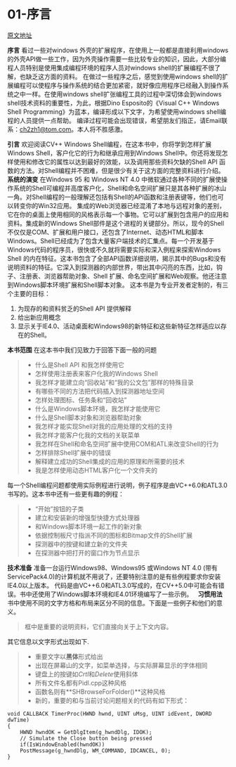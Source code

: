﻿# 01-序言

 [原文地址](https://blog.csdn.net/chchzh/article/details/2210729)

**序言**
看过一些对windows 外壳的扩展程序，在使用上一般都是直接利用windows的外壳API做一些工作，因为外壳操作需要一些比较专业的知识，因此，大部分编程人员特别是使用集成编程环境的程序人员对windows shell的扩展编程不很了解，也缺乏这方面的资料。
在做过一些程序之后，感觉到使用windows shell的扩展编程可以使程序与操作系统的结合更加紧密，就好像应用程序已经融入到操作系统之中一样。在使用windows shell扩张编程工具的过程中深切体会到windows shell技术资料的重要性，为此，根据Dino Esposito的《Visual C++ Windows Shell Programming》为蓝本，编译形成以下文字，为希望使用windows shell编程的人员提供一点帮助。
编译过程可能会出现错误，希望朋友们指正，请Email联系：ch2zh1@tom.com。本人将不胜感激。

**引言**
欢迎阅读CV++ Windows Shell编程，在这本书中，你将学到怎样扩展Windows Shell，客户化它的行为和继承应用到Windows Shell中。你还将发现怎样使用和修改它的属性以达到最好的效能，以及调用那些资料欠缺的Shell API 函数的方法。对Shell编程并不困难，但是很少有关于这方面的完整资料进行介绍。
 
**系统的演变**
在Windows 95 和 Windows NT 4.0 中微软通过各种不同的扩展使操作系统的Shell可编程并高度客户化，Shell和命名空间扩展只是其各种扩展的冰山一角。对Shell编程的一般理解还包括有Shell的API函数和注册表键等，他们也可以转变你的Win32应用。
集成的Web浏览器已经混淆了本地与远程对象的差别，它在你的桌面上使用相同的风格表示每一个事物。它可以扩展到包含用户的应用和资料。集成新的Windows Shell部件是这个进程的关键部分。所以，现今的Shell 不仅仅是COM、扩展和用户接口，还包含了Internet、动态HTML和脚本Windows。Shell已经成为了包含大量客户端技术的汇集点。每一个开发基于Windows代码的程序员，很快或不久就将需要实际和深入例程来探索Windows Shell 的内在特征。这本书包含了全部API函数详细说明，揭示其中的Bugs和没有说明资料的特征。它深入到探测器的内部世界，带出其中闪亮的东西，比如，钩子、注册表、浏览器帮助对象、Shell 扩展、命名空间扩展和Web观察。他还注意到Windows脚本环境扩展和Shell脚本对象。
这本书是为专业开发者定制的，有三个主要的目标：

 1. 为现存的和资料贫乏的Shell API 提供解释
 2. 给出新应用概念
 3. 显示关于IE4.0、活动桌面和Windows98的新特征和这些新特征怎样适应以存在的Shell。
 
 
**本书范围**
在这本书中我们见致力于回答下面一般的问题
> * 什么是Shell API 和我怎样使用它
> * 怎样使用注册表来客户化我的Windows Shell
> * 我怎样才能建立向“回收站”和“我的公文包”那样的特殊目录
> * 有哪些不同的方法把代码插入到探测器地址空间
> * 怎样处理图标、任务条和“回收站”
> * 什么是Windows脚本环境，我怎样才能使用它
> * 什么是Shell脚本对象和浏览器帮助对象
> * 我怎样才能实现Shell对我的应用处理的文档的支持
> * 我怎样才能客户化我的文档的关联菜单
> * 我怎样在Shell和命名空间扩展中使用COM和ATL来改变Shell的行为
> * 怎样排除Shell扩展中的错误
> * 解释建立成功的Shell集成的应用的原理和所需要的技术
> * 我是怎样使用动态HTML客户化一个文件夹的

每一个Shell编程问题都使用实际例程进行说明，例子程序是由VC++6.0和ATL3.0书写的。这本书中还有一些更有趣的例程：
> * “开始”按钮的子类
> * 建立和安装新的增强型快捷方式处理器
> * 和Windows脚本环境一起工作的新对象
> * 依据控制板尺寸指派不同的图标和Bitmap文件的Shell扩展
> * 探测器中的按键和建立新的文件夹
> * 在探测器中把打开的窗口作为节点显示

**技术准备**
准备一台运行Windows98、Windows95 或Windows NT 4.0 (带有ServicePack4.0)的计算机就不用说了，还要特别注意的是有些例程要求你安装IE4.0以上版本。
代码是由VC++6.0和ATL3.0写成的，在CV++5.0中可能会有错误。书中还使用了Windows脚本环境和IE4.01环境编写了一些示例。
 
**习惯用法**
书中使用不同的文字方格和布局来区分不同的信息。下面是一些例子和他们的意义。

>框中是重要的说明资料，它们直接向关于上下文内容。


其它信息以文字形式出现如下.
> * 重要文字以**黑体**形式给出
> * 出现在屏幕山的文字，如菜单选择，与实际屏幕显示的字体相同
> * 键盘上的按键如*Crtl*和*Delete*使用斜体
> * 所有文件名都有Pidl.cpp这种风格
> * 函数名则有**SHBrowseForFolder()**这种风格
> * 新的，重要的和与当前讨论问题相关的代码有如下形式：

    void CALLBACK TimerProc(HWND hwnd, UINT uMsg, UINT idEvent, DWORD dwTime)
    {
        HWND hwndOK = GetDlgItem(g_hwndDlg, IDOK);
        // Simulate the Close button being pressed
        if(IsWindowEnabled(hwndOK))
        PostMessage(g_hwndDlg, WM_COMMAND, IDCANCEL, 0);
    }




